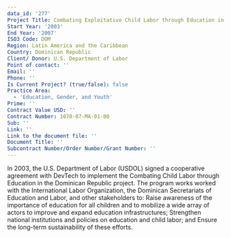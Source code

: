```yaml
---
data_id: '277'
Project Title: Combating Exploitative Child Labor through Education in the Dominican Republic
Start Year: '2003'
End Year: '2007'
ISO3 Code: DOM
Region: Latin America and the Caribbean
Country: Dominican Republic
Client/ Donor: U.S. Department of Labor
Point of contact: ''
Email: ''
Phone: ''
Is Current Project? (true/false): false
Practice Area:
  - 'Education, Gender, and Youth'
Prime: ''
Contract Value USD: ''
Contract Number: 1070-07-MA-01-00
Sub: ''
Link: ''
Link to the document file: ''
Document Title: ''
Subcontract Number/Order Number/Grant Number: ''
---
```


In 2003, the U.S. Department of Labor (USDOL) signed a cooperative agreement with DevTech to implement the Combating Child Labor through Education in the Dominican Republic project. The program works worked with the International Labor Organization, the Dominican Secretariats of Education and Labor, and other stakeholders to: Raise awareness of the importance of education for all children and to mobilize a wide array of actors to improve and expand education infrastructures; Strengthen national institutions and policies on education and child labor; and Ensure the long-term sustainability of these efforts.